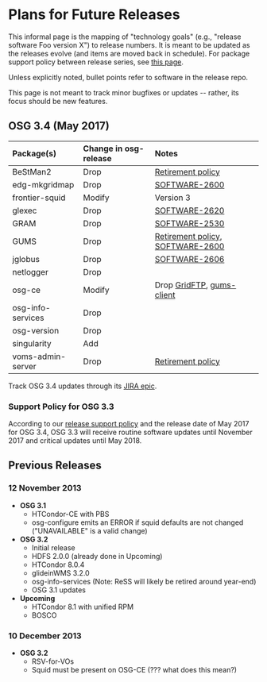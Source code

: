 Plans for Future Releases
=========================

This informal page is the mapping of "technology goals" (e.g., "release software Foo version X") to release numbers.
It is meant to be updated as the releases evolve (and items are moved back in schedule).
For package support policy between release series, see [this page](../policy/release-series.md).

Unless explicitly noted, bullet points refer to software in the release repo.

This page is not meant to track minor bugfixes or updates -- rather, its focus should be new features.

OSG 3.4 (May 2017)
------------------

| Package(s)        | Change in osg-release                     | Notes                                                                                                                                       |
|:------------------|:------------------------------------------|:--------------------------------------------------------------------------------------------------------------------------------------------|
| BeStMan2          | Drop | [Retirement policy](../policy/bestman2-retire.md) |
| edg-mkgridmap     | Drop | [SOFTWARE-2600](https://jira.opensciencegrid.org/browse/SOFTWARE-2600)                                                                      |
| frontier-squid    | Modify  | Version 3                                                                                                                                   |
| glexec            | Drop | [SOFTWARE-2620](https://jira.opensciencegrid.org/browse/SOFTWARE-2600)                                                                      |
| GRAM              | Drop | [SOFTWARE-2530](https://jira.opensciencegrid.org/browse/SOFTWARE-2600)                                                                      |
| GUMS              | Drop | [Retirement policy](../policy/gums-retire.md), [SOFTWARE-2600](https://jira.opensciencegrid.org/browse/SOFTWARE-2600) |
| jglobus           | Drop | [SOFTWARE-2606](https://jira.opensciencegrid.org/browse/SOFTWARE-2600)                                                                      |
| netlogger         | Drop |                                                                                                                                             |
| osg-ce            | Modify  | Drop [GridFTP](https://jira.opensciencegrid.org/browse/SOFTWARE-2623), [gums-client](https://jira.opensciencegrid.org/browse/SOFTWARE-2482) |
| osg-info-services | Drop |                                                                                                                                             |
| osg-version       | Drop |                                                                                                                                             |
| singularity       | Add |                                                                                                                                             |
| voms-admin-server | Drop | [Retirement policy](../policy/voms-admin-retire.md) |

Track OSG 3.4 updates through its [JIRA epic](https://jira.opensciencegrid.org/browse/SOFTWARE-2329).

### Support Policy for OSG 3.3

According to our [release support policy](../policy/release-series.md) and the release date of May 2017 for OSG 3.4, OSG 3.3 will receive routine software updates until November 2017 and critical updates until May 2018.

Previous Releases
-----------------

### 12 November 2013

-   **OSG 3.1**
    -   HTCondor-CE with PBS
    -   osg-configure emits an ERROR if squid defaults are not changed ("UNAVAILABLE" is a valid change)
-   **OSG 3.2**
    -   Initial release
    -   HDFS 2.0.0 (already done in Upcoming)
    -   HTCondor 8.0.4
    -   glideinWMS 3.2.0
    -   osg-info-services (Note: ReSS will likely be retired around year-end)
    -   OSG 3.1 updates
-   **Upcoming**
    -   HTCondor 8.1 with unified RPM
    -   BOSCO

### 10 December 2013

-   **OSG 3.2**
    -   RSV-for-VOs
    -   Squid must be present on OSG-CE (??? what does this mean?)


